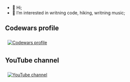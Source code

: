 - 👋 Hi;
- 👀 I’m interested in writning code, hiking, writning music;

## Codewars profile
<a href="https://www.codewars.com/users/debugger-404">
  <img align="center" style="margin:0.5rem" src="https://www.codewars.com/users/debugger-404/badges/large" alt="Codewars profile" />
</a>

## YouTube channel
<a href="https://www.youtube.com/channel/UCdE7vhTg9F_0fpWRMNQ98LA">
  <img align="center" style="margin:0.5rem" src="https://editors.dexerto.com/wp-content/uploads/2022/01/02/youtube-black-logo.jpg" alt="YouTube channel" />
</a>
